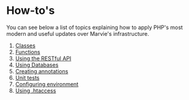 How-to's
========

You can see below a list of topics explaining how to apply PHP's most modern and useful updates over Marvie's infrastructure.

1. [Classes](examples/classes.md)
2. [Functions](examples/functions.md)
3. [Using the RESTful API](examples/restful.md)
4. [Using Databases](examples/database.md)
5. [Creating annotations](examples/annotations.md)
6. [Unit tests](examples/tests.md)
7. [Configuring environment](examples/configuration.md)
8. [Using .htaccess](examples/htaccess.md)
